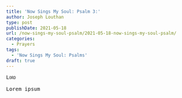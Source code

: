 ```yaml
---
title: 'Now Sings My Soul: Psalm 3:'
author: Joseph Louthan
type: post
publishDate: 2021-05-18
url: /now-sings-my-soul-psalm/2021-05-18-now-sings-my-soul-psalm/
categories:
  - Prayers
tags:
  - 'Now Sings My Soul: Psalms'
draft: true
---
```

<pre>
<div style="font-variant: small-caps;">Lord</div>
Lorem ipsum
</pre>
